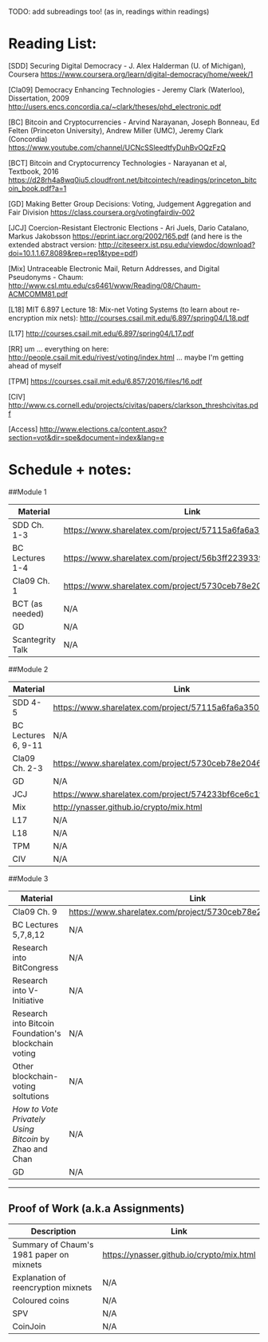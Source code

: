 TODO: add subreadings too! (as in, readings within readings)

Reading List:
============

[SDD] Securing Digital Democracy - J. Alex Halderman (U. of Michigan), Coursera
https://www.coursera.org/learn/digital-democracy/home/week/1

[Cla09] Democracy Enhancing Technologies - Jeremy Clark (Waterloo), Dissertation, 2009
http://users.encs.concordia.ca/~clark/theses/phd_electronic.pdf

[BC] Bitcoin and Cryptocurrencies - Arvind Narayanan, Joseph Bonneau, Ed Felten (Princeton University), Andrew Miller (UMC), Jeremy Clark (Concordia)
https://www.youtube.com/channel/UCNcSSleedtfyDuhBvOQzFzQ

[BCT] Bitcoin and Cryptocurrency Technologies - Narayanan et al, Textbook, 2016
https://d28rh4a8wq0iu5.cloudfront.net/bitcointech/readings/princeton_bitcoin_book.pdf?a=1

[GD] Making Better Group Decisions: Voting, Judgement Aggregation and Fair Division https://class.coursera.org/votingfairdiv-002

[JCJ] Coercion-Resistant Electronic Elections - Ari Juels, Dario Catalano, Markus Jakobsson
https://eprint.iacr.org/2002/165.pdf (and here is the extended abstract version: http://citeseerx.ist.psu.edu/viewdoc/download?doi=10.1.1.67.8089&rep=rep1&type=pdf)

[Mix] Untraceable Electronic Mail, Return Addresses, and Digital Pseudonyms - Chaum: http://www.csl.mtu.edu/cs6461/www/Reading/08/Chaum-ACMCOMM81.pdf

[L18] MIT 6.897 Lecture 18: Mix-net Voting Systems (to learn about re-encryption mix nets):
http://courses.csail.mit.edu/6.897/spring04/L18.pdf

[L17] http://courses.csail.mit.edu/6.897/spring04/L17.pdf

[RR] um ... everything on here: http://people.csail.mit.edu/rivest/voting/index.html
... maybe I'm getting ahead of myself

[TPM] https://courses.csail.mit.edu/6.857/2016/files/16.pdf

[CIV] http://www.cs.cornell.edu/projects/civitas/papers/clarkson_threshcivitas.pdf

[Access] http://www.elections.ca/content.aspx?section=vot&dir=spe&document=index&lang=e

Schedule + notes:
=================

##Module 1

Material | Link | Done?
-----------------|-------|-------
SDD Ch. 1-3 | https://www.sharelatex.com/project/57115a6fa6a350103211b2c3 | Yes
BC Lectures 1-4 | https://www.sharelatex.com/project/56b3ff223933941474673238 | Yes
Cla09 Ch. 1 |  https://www.sharelatex.com/project/5730ceb78e2046ac67c92c37 | Yes
BCT (as needed) | N/A | No
GD | N/A | No
Scantegrity Talk | N/A | No



##Module 2

Material | Link | Done?
-----------------|-------|-------
SDD 4-5 | https://www.sharelatex.com/project/57115a6fa6a350103211b2c3 | Yes
BC Lectures 6, 9-11 | N/A | No
Cla09 Ch. 2-3 |  https://www.sharelatex.com/project/5730ceb78e2046ac67c92c37 | No
GD | N/A | No
JCJ | https://www.sharelatex.com/project/574233bf6ce6c1f41a1c0069 | No
Mix | http://ynasser.github.io/crypto/mix.html | No
L17 | N/A | No
L18 | N/A | No
TPM | N/A | No
CIV | N/A | No

##Module 3

Material | Link | Done?
-----------------|-------|-------
Cla09 Ch. 9 | https://www.sharelatex.com/project/5730ceb78e2046ac67c92c37 | No
BC Lectures 5,7,8,12 | N/A | No
Research into BitCongress | N/A | No
Research into V-Initiative | N/A | No
Research into Bitcoin Foundation's blockchain voting | N/A | No
Other blockchain-voting soltutions | N/A | No
_How to Vote Privately Using Bitcoin_ by Zhao and Chan | N/A | No
GD | N/A | No


--------------

## Proof of Work (a.k.a Assignments)

Description | Link
------------|------
Summary of Chaum's 1981 paper on mixnets | https://ynasser.github.io/crypto/mix.html
Explanation of reencryption mixnets |  N/A
Coloured coins | N/A
SPV | N/A
CoinJoin | N/A

